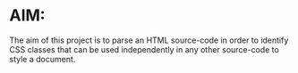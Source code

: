 # AIM:
The aim of this project is to parse an HTML source-code in order to identify CSS classes that can be used independently in any other source-code to style a document.